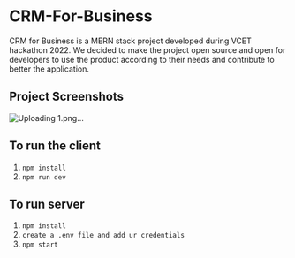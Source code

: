 # CRM-For-Business
CRM for Business is a MERN stack project developed during VCET hackathon 2022. We decided to make the project open source and open for developers to use the product according to their needs and contribute to better the application.
## Project Screenshots
![Uploading 1.png…]()

 
## To run the client 
1. `npm install`
2. `npm run dev`
## To run server
1. `npm install`
2. `create a .env file and add ur credentials`
3. `npm start`
